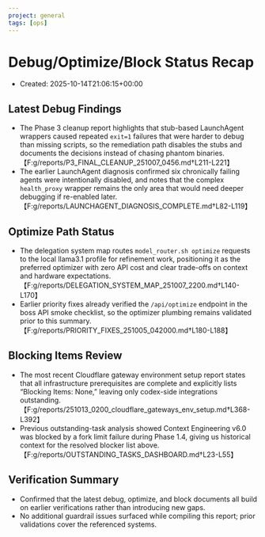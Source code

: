 ```yaml
---
project: general
tags: [ops]
---
```

# Debug/Optimize/Block Status Recap

- Created: 2025-10-14T21:06:15+00:00

## Latest Debug Findings

- The Phase 3 cleanup report highlights that stub-based LaunchAgent wrappers caused repeated `exit=1` failures that were harder to debug than missing scripts, so the remediation path disables the stubs and documents the decisions instead of chasing phantom binaries.【F:g/reports/P3_FINAL_CLEANUP_251007_0456.md†L211-L221】
- The earlier LaunchAgent diagnosis confirmed six chronically failing agents were intentionally disabled, and notes that the complex `health_proxy` wrapper remains the only area that would need deeper debugging if re-enabled later.【F:g/reports/LAUNCHAGENT_DIAGNOSIS_COMPLETE.md†L82-L119】

## Optimize Path Status

- The delegation system map routes `model_router.sh optimize` requests to the local llama3.1 profile for refinement work, positioning it as the preferred optimizer with zero API cost and clear trade-offs on context and hardware expectations.【F:g/reports/DELEGATION_SYSTEM_MAP_251007_2200.md†L140-L170】
- Earlier priority fixes already verified the `/api/optimize` endpoint in the boss API smoke checklist, so the optimizer plumbing remains validated prior to this summary.【F:g/reports/PRIORITY_FIXES_251005_042000.md†L180-L188】

## Blocking Items Review

- The most recent Cloudflare gateway environment setup report states that all infrastructure prerequisites are complete and explicitly lists “Blocking Items: None,” leaving only codex-side integrations outstanding.【F:g/reports/251013_0200_cloudflare_gateways_env_setup.md†L368-L392】
- Previous outstanding-task analysis showed Context Engineering v6.0 was blocked by a fork limit failure during Phase 1.4, giving us historical context for the resolved blocker list above.【F:g/reports/OUTSTANDING_TASKS_DASHBOARD.md†L23-L55】

## Verification Summary

- Confirmed that the latest debug, optimize, and block documents all build on earlier verifications rather than introducing new gaps.
- No additional guardrail issues surfaced while compiling this report; prior validations cover the referenced systems.
